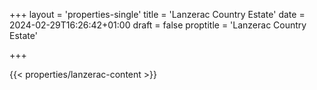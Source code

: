 +++
layout = 'properties-single'
title = 'Lanzerac Country Estate'
date = 2024-02-29T16:26:42+01:00
draft = false
proptitle = 'Lanzerac Country Estate'

+++

{{< properties/lanzerac-content >}}
